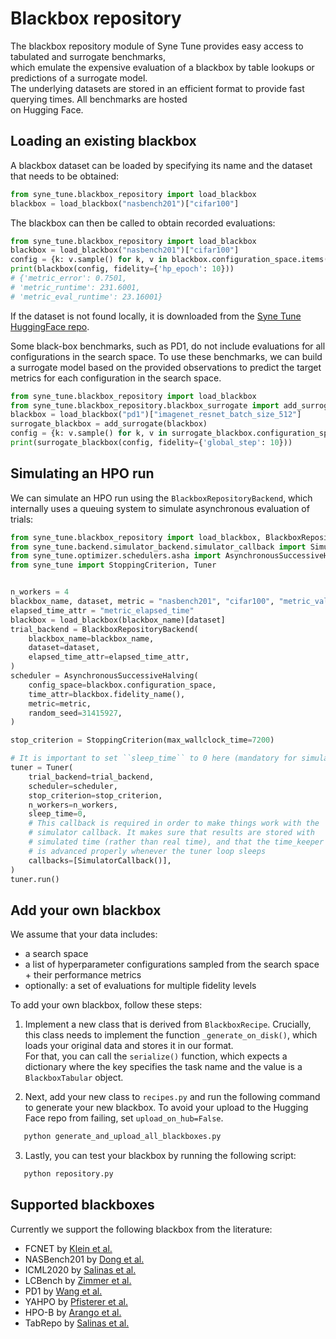 # Blackbox repository


The blackbox repository module of Syne Tune provides easy access to tabulated and surrogate benchmarks,  
which emulate the expensive evaluation of a blackbox by table lookups or predictions of a surrogate model.  
The underlying datasets are stored in an efficient format to provide fast querying times. All benchmarks are hosted  
on Hugging Face.


## Loading an existing blackbox

A blackbox dataset can be loaded by specifying its name and the dataset that needs to be obtained:

```python
from syne_tune.blackbox_repository import load_blackbox
blackbox = load_blackbox("nasbench201")["cifar100"]
```

The blackbox can then be called to obtain recorded evaluations:
```python
from syne_tune.blackbox_repository import load_blackbox
blackbox = load_blackbox("nasbench201")["cifar100"]
config = {k: v.sample() for k, v in blackbox.configuration_space.items()}
print(blackbox(config, fidelity={'hp_epoch': 10}))
# {'metric_error': 0.7501,
# 'metric_runtime': 231.6001,
# 'metric_eval_runtime': 23.16001}
```

If the dataset is not found locally, it is downloaded from the [Syne Tune HuggingFace repo](https://huggingface.co/synetune).


Some black-box benchmarks, such as PD1, do not include evaluations for all configurations in the search space.
To use these benchmarks, we can build a surrogate model based on the provided observations to predict the target metrics for each configuration in the search space.
```python
from syne_tune.blackbox_repository import load_blackbox
from syne_tune.blackbox_repository.blackbox_surrogate import add_surrogate
blackbox = load_blackbox("pd1")["imagenet_resnet_batch_size_512"]
surrogate_blackbox = add_surrogate(blackbox)
config = {k: v.sample() for k, v in surrogate_blackbox.configuration_space.items()}
print(surrogate_blackbox(config, fidelity={'global_step': 10}))
```

## Simulating an HPO run

We can simulate an HPO run using the `BlackboxRepositoryBackend`, which internally uses a queuing system to simulate
asynchronous evaluation of trials:

```python
from syne_tune.blackbox_repository import load_blackbox, BlackboxRepositoryBackend
from syne_tune.backend.simulator_backend.simulator_callback import SimulatorCallback
from syne_tune.optimizer.schedulers.asha import AsynchronousSuccessiveHalving
from syne_tune import StoppingCriterion, Tuner


n_workers = 4
blackbox_name, dataset, metric = "nasbench201", "cifar100", "metric_valid_error"
elapsed_time_attr = "metric_elapsed_time"
blackbox = load_blackbox(blackbox_name)[dataset]
trial_backend = BlackboxRepositoryBackend(
    blackbox_name=blackbox_name,
    dataset=dataset,
    elapsed_time_attr=elapsed_time_attr,
)
scheduler = AsynchronousSuccessiveHalving(
    config_space=blackbox.configuration_space,
    time_attr=blackbox.fidelity_name(),
    metric=metric,
    random_seed=31415927,
)

stop_criterion = StoppingCriterion(max_wallclock_time=7200)

# It is important to set ``sleep_time`` to 0 here (mandatory for simulator backend)
tuner = Tuner(
    trial_backend=trial_backend,
    scheduler=scheduler,
    stop_criterion=stop_criterion,
    n_workers=n_workers,
    sleep_time=0,
    # This callback is required in order to make things work with the
    # simulator callback. It makes sure that results are stored with
    # simulated time (rather than real time), and that the time_keeper
    # is advanced properly whenever the tuner loop sleeps
    callbacks=[SimulatorCallback()],
)
tuner.run()
```


## Add your own blackbox


We assume that your data includes:

- a search space  
- a list of hyperparameter configurations sampled from the search space + their performance metrics  
- optionally: a set of evaluations for multiple fidelity levels

To add your own blackbox, follow these steps:

1. Implement a new class that is derived from `BlackboxRecipe`. Crucially, this class needs to implement the function `_generate_on_disk()`, which loads your original data and stores it in our format.  
   For that, you can call the `serialize()` function, which expects a dictionary where the key specifies the task name and the value is a `BlackboxTabular` object.

2. Next, add your new class to `recipes.py` and run the following command to generate your new blackbox. To avoid your upload to the Hugging Face repo from failing, set `upload_on_hub=False`.

```bash
   python generate_and_upload_all_blackboxes.py
```

3. Lastly, you can test your blackbox by running the following script:

```bash
   python repository.py
```


## Supported blackboxes

Currently we support the following blackbox from the literature:

- FCNET by [Klein et al.](https://arxiv.org/abs/1905.04970)
- NASBench201 by [Dong et al.](https://arxiv.org/abs/2001.00326)
- ICML2020 by [Salinas et al.](https://proceedings.mlr.press/v119/salinas20a)
- LCBench by [Zimmer et al.](https://arxiv.org/abs/2006.13799)
- PD1 by [Wang et al.](https://www.jmlr.org/papers/v25/23-0269.html)
- YAHPO by [Pfisterer et al.](https://proceedings.mlr.press/v188/pfisterer22a.html)
- HPO-B by [Arango et al.](https://arxiv.org/abs/2106.06257)
- TabRepo by [Salinas et al.](https://arxiv.org/abs/2311.02971)